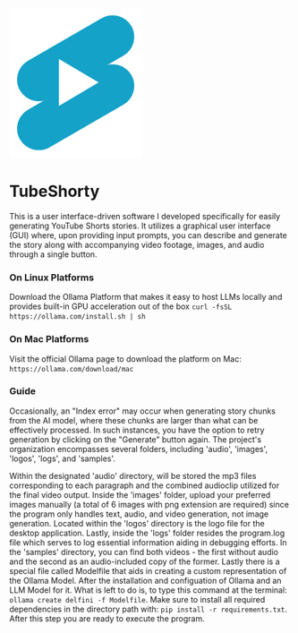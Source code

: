 ![alt text](logos/tubeShorty3.png "Title")
# TubeShorty
This is a user interface-driven software I developed specifically for easily generating YouTube Shorts stories. It utilizes a graphical user interface (GUI) where, upon providing input prompts, you can describe and generate the story along with accompanying video footage, images, and audio through a single button.

### On Linux Platforms
Download the Ollama Platform that makes it easy to host LLMs locally and provides built-in GPU acceleration out of the box
``curl -fsSL https://ollama.com/install.sh | sh``

### On Mac Platforms
Visit the official Ollama page to download the platform on Mac:
``https://ollama.com/download/mac``


### Guide
 Occasionally, an "Index error" may occur when generating story chunks from the AI model, where these chunks are larger than what can be effectively processed. In such instances, you have the option to retry generation by clicking on the "Generate" button again. The project's organization encompasses several folders, including 'audio', 
'images', 'logos', 'logs', and 'samples'.


Within the designated 'audio' directory, will be stored the mp3 files corresponding to each paragraph and the combined audioclip utilized for the final video output.
Inside the 'images' folder, upload your preferred images manually (a total of 6 images with png extension are required) since the program only handles text, audio, and video generation, not image 
generation.
Located within the 'logos' directory is the logo file for the desktop application.
Lastly, inside the 'logs' folder resides the program.log file which serves to log essential information aiding in debugging efforts.
In the 'samples' directory, you can find both videos - the first without audio and the second as an audio-included copy 
of the former.
Lastly there is a special file called Modelfile that aids in creating a custom representation of the Ollama Model. After the installation and configuation of Ollama and an LLM Model for it. What is left to do is, to type this command at the terminal:
``ollama create delfini -f Modelfile``.
Make sure to install all required dependencies in the directory path with: ``pip install -r requirements.txt``.
After this step you are ready to execute the program.
